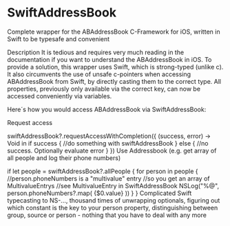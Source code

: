 # SwiftAddressBook

Complete wrapper for the ABAddressBook C-Framework for iOS, written in Swift to be typesafe and convenient

Description
It is tedious and requires very much reading in the documentation if you want to understand the ABAddressBook in iOS. To provide a solution, this wrapper uses Swift, which is strong-typed (unlike c). It also circumvents the use of unsafe c-pointers when accessing ABAddressBook from Swift, by directly casting them to the correct type. All properties, previously only available via the correct key, can now be accessed conveniently via variables.

Here´s how you would access ABAddressBook via SwiftAddressBook:

Request access

swiftAddressBook?.requestAccessWithCompletion({ (success, error) -> Void in
if success {
//do something with swiftAddressBook
}
else {
//no success. Optionally evaluate error
}
})
Use Addressbook (e.g. get array of all people and log their phone numbers)

if let people = swiftAddressBook?.allPeople {
for person in people {
//person.phoneNumbers is a "multivalue" entry
//so you get an array of MultivalueEntrys
//see MultivalueEntry in SwiftAddressBook
NSLog("%@", person.phoneNumbers?.map( {$0.value} ))
}
}
Complicated Swift typecasting to NS-..., thousand times of unwrapping optionals, figuring out which constant is the key to your person property, distinguishing between group, source or person - nothing that you have to deal with any more
